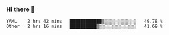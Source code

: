 ### Hi there 👋

<!--
**yeya24/yeya24** is a ✨ _special_ ✨ repository because its `README.md` (this file) appears on your GitHub profile.

Here are some ideas to get you started:

- 🔭 I’m currently working on ...
- 🌱 I’m currently learning ...
- 👯 I’m looking to collaborate on ...
- 🤔 I’m looking for help with ...
- 💬 Ask me about ...
- 📫 How to reach me: ...
- 😄 Pronouns: ...
- ⚡ Fun fact: ...
-->

<!--START_SECTION:waka-->

```text
YAML    2 hrs 42 mins   ████████████▒░░░░░░░░░░░░   49.78 %
Other   2 hrs 16 mins   ██████████▒░░░░░░░░░░░░░░   41.69 %
```

<!--END_SECTION:waka-->
